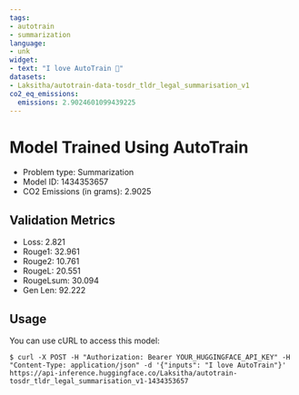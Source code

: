 ```yaml
---
tags:
- autotrain
- summarization
language:
- unk
widget:
- text: "I love AutoTrain 🤗"
datasets:
- Laksitha/autotrain-data-tosdr_tldr_legal_summarisation_v1
co2_eq_emissions:
  emissions: 2.9024601099439225
---
```


# Model Trained Using AutoTrain

- Problem type: Summarization
- Model ID: 1434353657
- CO2 Emissions (in grams): 2.9025

## Validation Metrics

- Loss: 2.821
- Rouge1: 32.961
- Rouge2: 10.761
- RougeL: 20.551
- RougeLsum: 30.094
- Gen Len: 92.222

## Usage

You can use cURL to access this model:

```
$ curl -X POST -H "Authorization: Bearer YOUR_HUGGINGFACE_API_KEY" -H "Content-Type: application/json" -d '{"inputs": "I love AutoTrain"}' https://api-inference.huggingface.co/Laksitha/autotrain-tosdr_tldr_legal_summarisation_v1-1434353657
```
